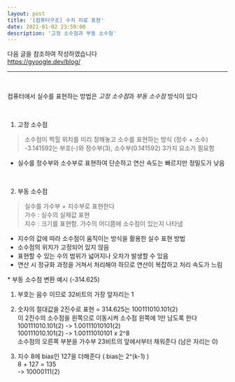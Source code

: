```yaml
---
layout: post
title: '[컴퓨터구조] 수치 자료 표현'
date: 2021-01-02 23:59:00
description: '고정 소수점과 부동 소수점'
---
```


다음 글을 참조하여 작성하였습니다
<br>https://gyoogle.dev/blog/

<hr>

<br>

컴퓨터에서 실수를 표현하는 방법은 *고정 소수점*과 _부동 소수점_ 방식이 있다

<br>

1. 고정 소수점

> 소수점이 찍힐 위치를 미리 정해놓고 소수를 표현하는 방식 (정수 + 소수)
> <br> -3.141592는 부호(-)와 정수부(3), 소수부(0.141592) 3가지 요소가 필요함

- 실수를 정수부와 소수부로 표현하여 단순하고 연산 속도는 빠르지만 정밀도가 낮음

<br>

2. 부동 소수점

> 실수를 가수부 + 지수부로 표현한다
> <br> 가수 : 실수의 실제값 표현
> <br> 지수 : 크기를 표현함. 가수의 어디쯤에 소수점이 있는지 나타냄

- 지수의 값에 따라 소수점이 움직이는 방식을 활용한 실수 표현 방법
- 소수점의 위치가 고정되어 있지 않음
- 표현할 수 있는 수의 범위가 넓어지나 오차가 발생할 수 있음
- 연산 시 정규화 과정을 거쳐서 처리해야 하므로 연산이 복잡하고 처리 속도가 느림

\* 부동 소수점 변환 예시 (-314.625)

1. 부호는 음수 이므로 32비트의 가장 앞자리는 1

2. 숫자의 절대값을 2진수로 표현 = 314.625는 100111010.101(2)
   <br> 이 2진수의 소수점을 왼쪽으로 이동시켜 소수점 왼쪽에 1만 남도록 한다
   <br> 100111010.101(2) -> 1.00111010101(2)
   <br> 100111010.101(2) -> 1.00111010101 x 2^8
   <br> 소수점의 오른쪽 부분을 가수부 23비트의 앞에서부터 채워준다 (남은 자리는 0)

3. 지수 8에 bias인 127을 더해준다 ( bias는 2^(k-1) )
   <br> 8 + 127 = 135
   <br> -> 10000111(2)
